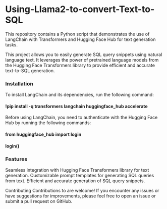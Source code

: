 # Using-Llama2-to-convert-Text-to-SQL

This repository contains a Python script that demonstrates the use of LangChain with Transformers and Hugging Face Hub for text generation tasks.

This project allows you to easily generate SQL query snippets using natural language text. It leverages the power of pretrained language models from the Hugging Face Transformers library to provide efficient and accurate text-to-SQL generation.

### Installation

To install LangChain and its dependencies, run the following command:

#### !pip install -q transformers langchain huggingface_hub accelerate

Before using LangChain, you need to authenticate with the Hugging Face Hub by running the following commands:

#### from huggingface_hub import login
#### login()

### Features

Seamless integration with Hugging Face Transformers library for text generation.
Customizable prompt templates for generating SQL queries from text.
Efficient and accurate generation of SQL query snippets.

Contributing
Contributions to are welcome! If you encounter any issues or have suggestions for improvements, please feel free to open an issue or submit a pull request on GitHub.
